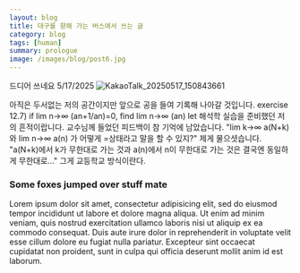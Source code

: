 ```yaml
---
layout: blog
title: 대구를 향해 가는 버스에서 쓰는 글
category: blog
tags: [human]  
summary: prologue
image: /images/blog/post6.jpg
---
```


드디어 쓰네요 5/17/2025
![KakaoTalk_20250517_150843661](https://github.com/user-attachments/assets/10e42f15-24d2-4596-8ae9-4de4f8f6dd33)


아직은 두서없는 저의 공간이지만 앞으로 공을 들여 기록해 나아갈 것입니다. 
exercise 12.7) if lim n→∞ (an+1/an)=0, find lim n→∞ (an)
let
해석학 실습을 준비했던 저의 흔적이랍니다. 교수님께 들었던 피드백이 참 기억에 남았습니다. "lim k→∞ a(N+k)와 lim n→∞ a(n) 가 어떻게 =상태라고 말을 할 수 있지?" 제게 물으셧습니다. "a(N+k)에서 k가 무한대로 가는 것과 a(n)에서 n이 무한대로 가는 것은 결국엔 동일하게 무한대로..."
그게 교등학교 방식이란다.



### Some foxes jumped over stuff mate

Lorem ipsum dolor sit amet, consectetur adipisicing elit, sed do eiusmod tempor incididunt ut labore et dolore magna aliqua. Ut enim ad minim veniam, quis nostrud exercitation ullamco laboris nisi ut aliquip ex ea commodo consequat. Duis aute irure dolor in reprehenderit in voluptate velit esse cillum dolore eu fugiat nulla pariatur. Excepteur sint occaecat cupidatat non proident, sunt in culpa qui officia deserunt mollit anim id est laborum.
